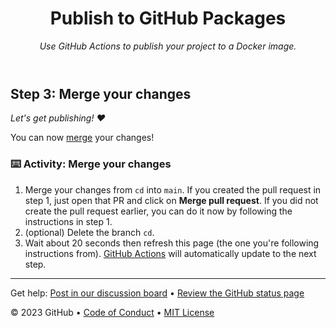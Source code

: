 <header>

<!--
  <<< Author notes: Course header >>>
  Include a 1280×640 image, course title in sentence case, and a concise description in emphasis.
  In your repository settings: enable template repository, add your 1280×640 social image, auto delete head branches.
  Add your open source license, GitHub uses the MIT license.
-->

# Publish to GitHub Packages

_Use GitHub Actions to publish your project to a Docker image._

</header>

<!--
  <<< Author notes: Step 3 >>>

  Start this step by acknowledging the previous step.
  Define terms and link to docs.github.com.
-->

## Step 3: Merge your changes

_Let's get publishing! :heart:_

You can now [merge](https://docs.github.com/en/get-started/quickstart/github-glossary#merge) your changes!

### :keyboard: Activity: Merge your changes

1. Merge your changes from `cd` into `main`. If you created the pull request in step 1, just open that PR and click on **Merge pull request**. If you did not create the pull request earlier, you can do it now by following the instructions in step 1.
1. (optional) Delete the branch `cd`.
1. Wait about 20 seconds then refresh this page (the one you're following instructions from). [GitHub Actions](https://docs.github.com/en/actions) will automatically update to the next step.

<footer>

<!--
  <<< Author notes: Footer >>>
  Add a link to get support, GitHub status page, code of conduct, license link.
-->

---

Get help: [Post in our discussion board](https://github.com/skills/.github/discussions) &bull; [Review the GitHub status page](https://www.githubstatus.com/)

&copy; 2023 GitHub &bull; [Code of Conduct](https://www.contributor-covenant.org/version/2/1/code_of_conduct/code_of_conduct.md) &bull; [MIT License](https://gh.io/mit)

</footer>

